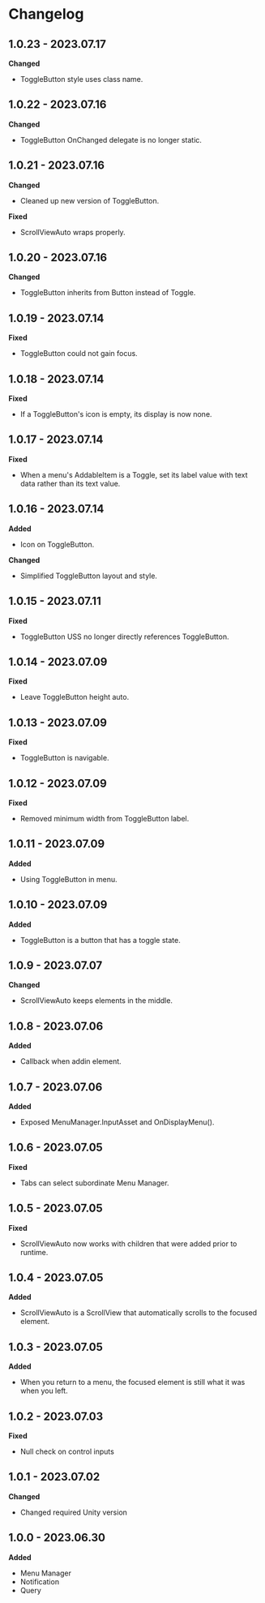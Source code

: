 # Changelog

## 1.0.23 - 2023.07.17

**Changed**

- ToggleButton style uses class name.

## 1.0.22 - 2023.07.16

**Changed**

- ToggleButton OnChanged delegate is no longer static.

## 1.0.21 - 2023.07.16

**Changed**

- Cleaned up new version of ToggleButton.

**Fixed**

- ScrollViewAuto wraps properly.

## 1.0.20 - 2023.07.16

**Changed**

- ToggleButton inherits from Button instead of Toggle.

## 1.0.19 - 2023.07.14

**Fixed**

- ToggleButton could not gain focus.

## 1.0.18 - 2023.07.14

**Fixed**

- If a ToggleButton's icon is empty, its display is now none.

## 1.0.17 - 2023.07.14

**Fixed**

- When a menu's AddableItem is a Toggle, set its label value with text data rather than its text value.

## 1.0.16 - 2023.07.14

**Added**

- Icon on ToggleButton.

**Changed**

- Simplified ToggleButton layout and style.

## 1.0.15 - 2023.07.11

**Fixed**

- ToggleButton USS no longer directly references ToggleButton.

## 1.0.14 - 2023.07.09

**Fixed**

- Leave ToggleButton height auto.

## 1.0.13 - 2023.07.09

**Fixed**

- ToggleButton is navigable.

## 1.0.12 - 2023.07.09

**Fixed**

- Removed minimum width from ToggleButton label.

## 1.0.11 - 2023.07.09

**Added**

- Using ToggleButton in menu.

## 1.0.10 - 2023.07.09

**Added**

- ToggleButton is a button that has a toggle state.

## 1.0.9 - 2023.07.07

**Changed**

- ScrollViewAuto keeps elements in the middle.

## 1.0.8 - 2023.07.06

**Added**

- Callback when addin element.

## 1.0.7 - 2023.07.06

**Added**

- Exposed MenuManager.InputAsset and OnDisplayMenu().

## 1.0.6 - 2023.07.05

**Fixed**

- Tabs can select subordinate Menu Manager.

## 1.0.5 - 2023.07.05

**Fixed**

- ScrollViewAuto now works with children that were added prior to runtime.

## 1.0.4 - 2023.07.05

**Added**

- ScrollViewAuto is a ScrollView that automatically scrolls to the focused element.

## 1.0.3 - 2023.07.05

**Added**

- When you return to a menu, the focused element is still what it was when you left.

## 1.0.2 - 2023.07.03

**Fixed**

- Null check on control inputs

## 1.0.1 - 2023.07.02

**Changed**

- Changed required Unity version

## 1.0.0 - 2023.06.30

**Added**

- Menu Manager
- Notification
- Query
